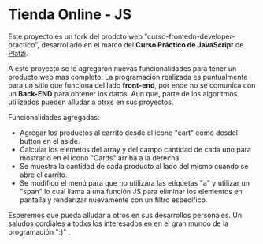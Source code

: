 # Tienda Online - JS

   Este proyecto es un fork del prodcto web "curso-frontedn-developer-practico", 
desarrollado en el marco del **Curso Práctico de JavaScript** de [Platzi](https://platzi.com/cursos/javascript-practico/).

   A este proyecto se le agregaron nuevas funcionalidades para tener un producto web mas completo. La programación realizada es puntualmente para un sitio que funciona del lado **front-end**, por ende no se comuníca con un **Back-END** para obtener los datos. Aun que, parte de los algoritmos utilizados pueden alludar a otrxs en sus proyectos.

   Funcionalidades agregadas:
   - Agregar los productos al carrito desde el icono "cart" como desdel button en el aside.
   - Calcular los elemetos del array y del campo cantidad de cada uno para mostrarlo en el icono "Cards" arriba a la derecha.
   - Se muestra la cantidad de cada producto al lado del mismo cuando se abre el carrito.
   - Se modifico el menú para que no utilizara las etiquetas "a" y utilizar un "span" lo cual llama a una función JS para eliminar los elementos en pantalla y renderizar nuevamente con un filtro específico.

   Esperemos que pueda alludar a otros en sus desarrollos personales.
   Un saludos cordiales a todxs los interesados en en el gran mundo de la programación ":)" .

